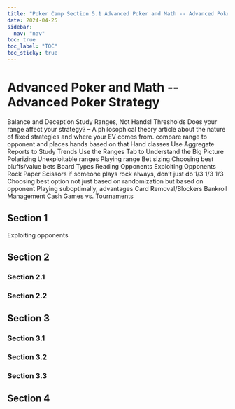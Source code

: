 ```yaml
---
title: "Poker Camp Section 5.1 Advanced Poker and Math -- Advanced Poker Strategy"
date: 2024-04-25
sidebar:
  nav: "nav"
toc: true
toc_label: "TOC"
toc_sticky: true
---
```


# Advanced Poker and Math -- Advanced Poker Strategy
Balance and Deception
Study Ranges, Not Hands!
Thresholds
Does your range affect your strategy? – A philosophical theory article about the nature of fixed strategies and where your EV comes from.
compare range to opponent and places hands based on that
Hand classes
Use Aggregate Reports to Study Trends
Use the Ranges Tab to Understand the Big Picture
Polarizing
Unexploitable ranges
Playing range
Bet sizing
Choosing best bluffs/value bets
Board Types
Reading Opponents
Exploiting Opponents
Rock Paper Scissors if someone plays rock always, don’t just do 1/3 1/3 1/3 
Choosing best option not just based on randomization but based on opponent
Playing suboptimally, advantages 
Card Removal/Blockers
Bankroll Management
Cash Games vs. Tournaments

## Section 1
Exploiting opponents
## Section 2
### Section 2.1
### Section 2.2


## Section 3
### Section 3.1
### Section 3.2
### Section 3.3

## Section 4
